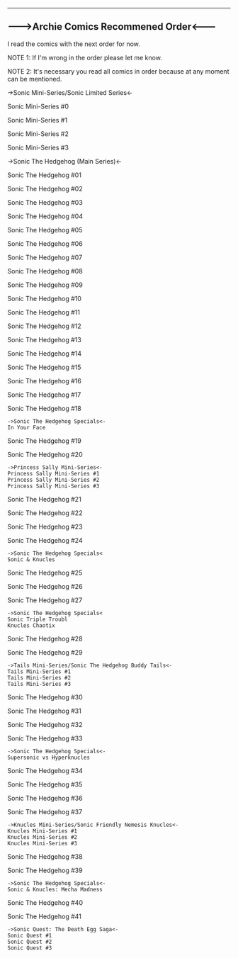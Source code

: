 --------------------------------------
--->Archie Comics Recommened Order<---
--------------------------------------
I read the comics with the next order for now.

NOTE 1: If I'm wrong in the order please let me know.

NOTE 2: It's necessary you read all comics in order because at any moment can be mentioned.


->Sonic Mini-Series/Sonic Limited Series<-

Sonic Mini-Series #0

Sonic Mini-Series #1

Sonic Mini-Series #2

Sonic Mini-Series #3

->Sonic The Hedgehog (Main Series)<-

Sonic The Hedgehog #01

Sonic The Hedgehog #02

Sonic The Hedgehog #03

Sonic The Hedgehog #04

Sonic The Hedgehog #05

Sonic The Hedgehog #06

Sonic The Hedgehog #07

Sonic The Hedgehog #08

Sonic The Hedgehog #09

Sonic The Hedgehog #10

Sonic The Hedgehog #11

Sonic The Hedgehog #12

Sonic The Hedgehog #13

Sonic The Hedgehog #14

Sonic The Hedgehog #15

Sonic The Hedgehog #16

Sonic The Hedgehog #17

Sonic The Hedgehog #18

	->Sonic The Hedgehog Specials<-
	In Your Face

Sonic The Hedgehog #19

Sonic The Hedgehog #20

	->Princess Sally Mini-Series<-
	Princess Sally Mini-Series #1
	Princess Sally Mini-Series #2
	Princess Sally Mini-Series #3

Sonic The Hedgehog #21

Sonic The Hedgehog #22

Sonic The Hedgehog #23

Sonic The Hedgehog #24

	->Sonic The Hedgehog Specials<
	Sonic & Knucles

Sonic The Hedgehog #25

Sonic The Hedgehog #26

Sonic The Hedgehog #27

	->Sonic The Hedgehog Specials<
	Sonic Triple Troubl
	Knucles Chaotix

Sonic The Hedgehog #28

Sonic The Hedgehog #29

	->Tails Mini-Series/Sonic The Hedgehog Buddy Tails<-
	Tails Mini-Series #1
	Tails Mini-Series #2
	Tails Mini-Series #3

Sonic The Hedgehog #30

Sonic The Hedgehog #31

Sonic The Hedgehog #32

Sonic The Hedgehog #33

	->Sonic The Hedgehog Specials<-
	Supersonic vs Hyperknucles

Sonic The Hedgehog #34

Sonic The Hedgehog #35

Sonic The Hedgehog #36

Sonic The Hedgehog #37

	->Knucles Mini-Series/Sonic Friendly Nemesis Knucles<-
	Knucles Mini-Series #1
	Knucles Mini-Series #2
	Knucles Mini-Series #3

Sonic The Hedgehog #38

Sonic The Hedgehog #39

	->Sonic The Hedgehog Specials<-
	Sonic & Knucles: Mecha Madness

Sonic The Hedgehog #40

Sonic The Hedgehog #41

	->Sonic Quest: The Death Egg Saga<-
	Sonic Quest #1
	Sonic Quest #2
	Sonic Quest #3
